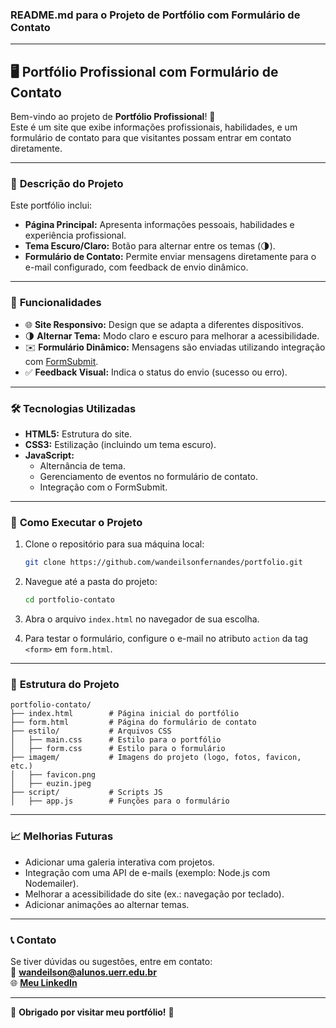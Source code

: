 ### README.md para o Projeto de Portfólio com Formulário de Contato

---

## 🖥️ **Portfólio Profissional com Formulário de Contato**

Bem-vindo ao projeto de **Portfólio Profissional**! 🎉  
Este é um site que exibe informações profissionais, habilidades, e um formulário de contato para que visitantes possam entrar em contato diretamente.

---

### 📜 **Descrição do Projeto**

Este portfólio inclui:  
- **Página Principal:** Apresenta informações pessoais, habilidades e experiência profissional.  
- **Tema Escuro/Claro:** Botão para alternar entre os temas (🌗).  
- **Formulário de Contato:** Permite enviar mensagens diretamente para o e-mail configurado, com feedback de envio dinâmico.  

---

### 🌟 **Funcionalidades**

- 🌐 **Site Responsivo:** Design que se adapta a diferentes dispositivos.  
- 🌗 **Alternar Tema:** Modo claro e escuro para melhorar a acessibilidade.  
- ✉️ **Formulário Dinâmico:** Mensagens são enviadas utilizando integração com [FormSubmit](https://formsubmit.co).  
- ✅ **Feedback Visual:** Indica o status do envio (sucesso ou erro).  

---

### 🛠️ **Tecnologias Utilizadas**

- **HTML5:** Estrutura do site.  
- **CSS3:** Estilização (incluindo um tema escuro).  
- **JavaScript:**  
  - Alternância de tema.  
  - Gerenciamento de eventos no formulário de contato.  
  - Integração com o FormSubmit.  

---

### 🚀 **Como Executar o Projeto**

1. Clone o repositório para sua máquina local:  
   ```bash
   git clone https://github.com/wandeilsonfernandes/portfolio.git
   ```

2. Navegue até a pasta do projeto:  
   ```bash
   cd portfolio-contato
   ```

3. Abra o arquivo `index.html` no navegador de sua escolha.

4. Para testar o formulário, configure o e-mail no atributo `action` da tag `<form>` em `form.html`.  

---

### 📂 **Estrutura do Projeto**

```plaintext
portfolio-contato/
├── index.html        # Página inicial do portfólio
├── form.html         # Página do formulário de contato
├── estilo/           # Arquivos CSS
│   ├── main.css      # Estilo para o portfólio
│   ├── form.css      # Estilo para o formulário
├── imagem/           # Imagens do projeto (logo, fotos, favicon, etc.)
│   ├── favicon.png
│   ├── euzin.jpeg
├── script/           # Scripts JS
│   ├── app.js        # Funções para o formulário
```

---

### 📈 **Melhorias Futuras**

- Adicionar uma galeria interativa com projetos.  
- Integração com uma API de e-mails (exemplo: Node.js com Nodemailer).  
- Melhorar a acessibilidade do site (ex.: navegação por teclado).  
- Adicionar animações ao alternar temas.  

---

### 📞 **Contato**

Se tiver dúvidas ou sugestões, entre em contato:  
📧 **wandeilson@alunos.uerr.edu.br**  
🌐 **[Meu LinkedIn](https://www.linkedin.com/in/wandeilson-fernandes/)**  

---

🎉 **Obrigado por visitar meu portfólio!** 🎉  
